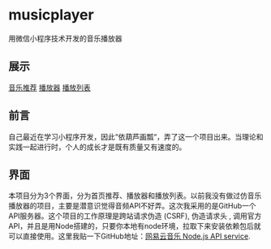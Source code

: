 # musicplayer
用微信小程序技术开发的音乐播放器

## 展示
[音乐推荐](https://github.com/Inchill/musicplayer/blob/master/images/show/recommend.png)
[播放器](https://github.com/Inchill/musicplayer/blob/master/images/show/player.png)
[播放列表](https://github.com/Inchill/musicplayer/blob/master/images/show/playlist.png)

## 前言
自己最近在学习小程序开发，因此“依葫芦画瓢“，弄了这一个项目出来。当理论和实践一起进行时，个人的成长才是既有质量又有速度的。

## 界面
本项目分为3个界面，分为首页推荐、播放器和播放列表。以前我没有做过仿音乐播放器的项目，主要是潜意识觉得音频API不好弄。这次我采用的是GitHub一个API服务器。这个项目的工作原理是跨站请求伪造 (CSRF), 伪造请求头 , 调用官方 API，并且是用Node搭建的，只要你本地有node环境，拉取下来安装依赖包后就可以直接使用。这里我贴一下GitHub地址：[网易云音乐 Node.js API service](https://github.com/Binaryify/NeteaseCloudMusicApi).